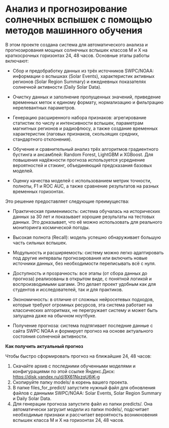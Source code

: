 # Анализ и прогнозирование солнечных вспышек с помощью методов машинного обучения

В этом проекте создана система для автоматического анализа и прогнозирования мощных солнечных вспышек классов M и X на краткосрочных горизонтах 24, 48 часов. Основные этапы работы включают:

- Сбор и предобработку данных из трёх источников SWPC/NOAA: информации о вспышках (Solar Events), характеристик активных регионов (Solar Region Summary) и ежедневных показателях солнечной активности (Daily Solar Data).

- Очистку данных и заполнение пропущенных значений, приведение временных меток к единому формату, нормализацию и фильтрацию нерелевантных параметров.

- Генерацию расширенного набора признаков: агрегирование статистик по числу и интенсивности вспышек, параметрам магнитных регионов и радиофлюсу, а также создание временных характеристик (лаговых признаков, скользящих средних, стандартного отклонения).

- Обучение и сравнительный анализ трёх алгоритмов градиентного бустинга и ансамблей: Random Forest, LightGBM и XGBoost. Для повышения надёжности прогноза используется усреднение вероятностей и стэкинг, объединяющий предсказания базовых моделей.

- Оценку качества моделей с использованием метрик точности, полноты, F1 и ROC AUC, а также сравнение результатов на разных временных горизонтах.

Это решение предоставляет следующие преимущества:

- Практическая применимость: система обучалась на исторических данных за 30 лет и показывает хорошие результаты на тестовых данных. Это доказывает, что её можно использовать для реального мониторинга космической погоды.

- Высокая полнота (Recall): модель успешно обнаруживает большую часть сильных вспышек.

- Модульность и расширяемость: систему можно легко адаптировать под другие интервалы прогнозирования или включить новые источники данных, без необходимости переписывать всё с нуля.

- Доступность и прозрачность: все этапы (от сбора данных до прогноза) реализованы в открытом виде, с понятной логикой и воспроизводимыми шагами. Это делает проект удобным как для студентов и исследователей, так и для практиков.

- Экономичность: в отличие от сложных нейросетевых подходов, которые требуют огромных ресурсов, эта система работает на классических алгоритмах, не перегружает систему и может быть запущена даже на обычном ноутбуке.

- Получение прогноза: система подтягивает последние данные с сайта SWPC NOAA и формирует прогноз на основе актуального состояния солнечной активности.


**Как получить актуальный прогноз**

Чтобы быстро сформировать прогноз на ближайшие 24, 48 часов:

1. Скачайте архив с последними обученными моделями и конфигурациями по этой ссылке Яндекс.Диск: https://disk.yandex.ru/d/8X61NxzqU6jK-g
2. Скопируйте папку models/ в корень вашего проекта.
3. В папке files_for_predict/ запустите нужный файл для обновления файлов с данными SWPC/NOAA: Solar Events, Solar Region Summary и Daily Solar Data.
4. Для генерации прогноза запустите файл из папки predicts/. Она автоматически загрузит модели из папки models/, подсчитает необходимые признаки и рассчитает вероятность возникновения вспышек класса M и X на горизонтах 24, 48 часов.


